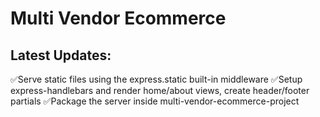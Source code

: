 # Multi Vendor Ecommerce
## Latest Updates:
✅Serve static files using the express.static built-in middleware
✅Setup express-handlebars and render home/about views, create header/footer partials
✅Package the server inside multi-vendor-ecommerce-project